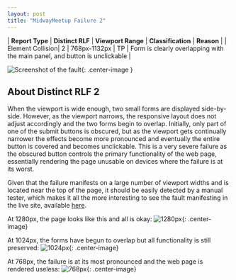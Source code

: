 ```yaml
---
layout: post
title: "MidwayMeetup Failure 2"
---
```

| **Report Type** | **Distinct RLF** | **Viewport Range** | **Classification** | **Reason** |
| Element Collision| 2 | 768px-1132px | TP | Form is clearly overlapping with the main panel, and button is unclickable | 

![Screenshot of the fault](../../../assets/images/MidwayMeetup/fault2/overlapWidth950.png){: .center-image }

## About Distinct RLF 2

When the viewport is wide enough, two small forms are displayed side-by-side. However, as the viewport narrows, the responsive layout does not adjust accordingly and the two forms begin to overlap. Initially, only part of one of the submit buttons is obscured, but as the viewport gets continually narrower the effects become more pronounced and eventually the entire button is covered and becomes unclickable. This is a very severe failure as the obscured button controls the primary functionality of the web page, essentially rendering the page unusable on devices where the failure is at its worst.

Given that the failure manifests on a large number of viewport widths and is located near the top of the page, it should be easily detected by a manual tester, which makes it all the more interesting to see the fault manifesting in the live site, available [here](http://midwaymeetup.com).

At 1280px, the page looks like this and all is okay:
![1280px](../../../assets/good-bad/rlf2/1280.png){: .center-image}

At 1024px, the forms have begun to overlap but all functionality is still preserved:
![1024px](../../../assets/good-bad/rlf2/1024.png){: .center-image}

At 768px, the failure is at its most pronounced and the web page is rendered useless:
![768px](../../../assets/good-bad/rlf2/768.png){: .center-image}
